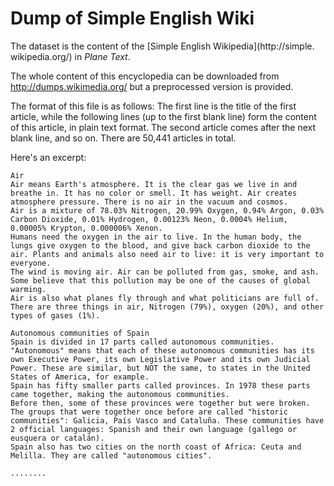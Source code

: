 Dump of Simple English Wiki
===========================
The dataset is the content of the [Simple English Wikipedia](http://simple. wikipedia.org/) in *Plane Text*.

The whole content of this encyclopedia can be downloaded from <http://dumps.wikimedia.org/> but a preprocessed version is provided.

The format of this file is as follows: The first line is the title of the first article, while the following lines (up to the first blank line) form the content of this article, in plain text format. The second article comes after the next blank line, and so on. There are 50,441 articles in total.

Here's an excerpt:
```
Air
Air means Earth's atmosphere. It is the clear gas we live in and breathe in. It has no color or smell. It has weight. Air creates atmosphere pressure. There is no air in the vacuum and cosmos.
Air is a mixture of 78.03% Nitrogen, 20.99% Oxygen, 0.94% Argon, 0.03% Carbon Dioxide, 0.01% Hydrogen, 0.00123% Neon, 0.0004% Helium, 0.00005% Krypton, 0.000006% Xenon.
Humans need the oxygen in the air to live. In the human body, the lungs give oxygen to the blood, and give back carbon dioxide to the air. Plants and animals also need air to live: it is very important to everyone.
The wind is moving air. Air can be polluted from gas, smoke, and ash. Some believe that this pollution may be one of the causes of global warming.
Air is also what planes fly through and what politicians are full of.
There are three things in air, Nitrogen (79%), oxygen (20%), and other types of gases (1%).

Autonomous communities of Spain
Spain is divided in 17 parts called autonomous communities. "Autonomous" means that each of these autonomous communities has its own Executive Power, its own Legislative Power and its own Judicial Power. These are similar, but NOT the same, to states in the United States of America, for example.
Spain has fifty smaller parts called provinces. In 1978 these parts came together, making the autonomous communities.
Before then, some of these provinces were together but were broken. The groups that were together once before are called "historic communities": Galicia, País Vasco and Cataluña. These communities have 2 official languages: Spanish and their own language (gallego or eusquera or catalán).
Spain also has two cities on the north coast of Africa: Ceuta and Melilla. They are called "autonomous cities".

........
```
